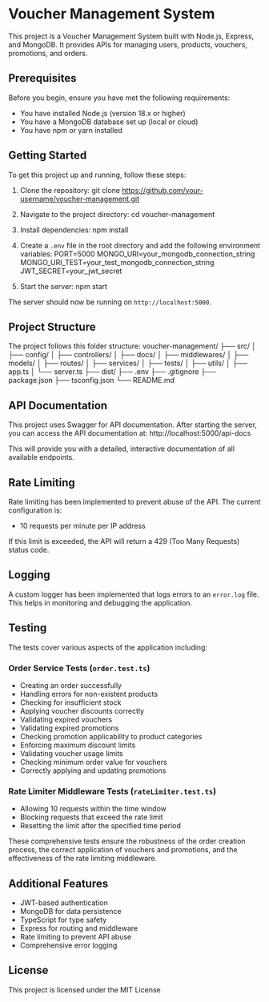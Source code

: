 # Voucher Management System

This project is a Voucher Management System built with Node.js, Express, and MongoDB. It provides APIs for managing users, products, vouchers, promotions, and orders.

## Prerequisites

Before you begin, ensure you have met the following requirements:

- You have installed Node.js (version 18.x or higher)
- You have a MongoDB database set up (local or cloud)
- You have npm or yarn installed

## Getting Started

To get this project up and running, follow these steps:

1. Clone the repository:
   git clone https://github.com/your-username/voucher-management.git

2. Navigate to the project directory:
   cd voucher-management

3. Install dependencies:
   npm install

4. Create a `.env` file in the root directory and add the following environment variables:
   PORT=5000
   MONGO_URI=your_mongodb_connection_string
   MONGO_URI_TEST=your_test_mongodb_connection_string
   JWT_SECRET=your_jwt_secret

5. Start the server:
   npm start

The server should now be running on `http://localhost:5000`.

## Project Structure

The project follows this folder structure:
voucher-management/
├── src/
│ ├── config/
│ ├── controllers/
│ ├── docs/
│ ├── middlewares/
│ ├── models/
│ ├── routes/
│ ├── services/
│ ├── tests/
│ ├── utils/
│ ├── app.ts
│ └── server.ts
├── dist/
├── .env
├── .gitignore
├── package.json
├── tsconfig.json
└── README.md

## API Documentation

This project uses Swagger for API documentation. After starting the server, you can access the API documentation at:
http://localhost:5000/api-docs

This will provide you with a detailed, interactive documentation of all available endpoints.

## Rate Limiting

Rate limiting has been implemented to prevent abuse of the API. The current configuration is:

- 10 requests per minute per IP address

If this limit is exceeded, the API will return a 429 (Too Many Requests) status code.

## Logging

A custom logger has been implemented that logs errors to an `error.log` file. This helps in monitoring and debugging the application.

## Testing

The tests cover various aspects of the application including:

### Order Service Tests (`order.test.ts`)

- Creating an order successfully
- Handling errors for non-existent products
- Checking for insufficient stock
- Applying voucher discounts correctly
- Validating expired vouchers
- Validating expired promotions
- Checking promotion applicability to product categories
- Enforcing maximum discount limits
- Validating voucher usage limits
- Checking minimum order value for vouchers
- Correctly applying and updating promotions

### Rate Limiter Middleware Tests (`rateLimiter.test.ts`)

- Allowing 10 requests within the time window
- Blocking requests that exceed the rate limit
- Resetting the limit after the specified time period

These comprehensive tests ensure the robustness of the order creation process, the correct application of vouchers and promotions, and the effectiveness of the rate limiting middleware.

## Additional Features

- JWT-based authentication
- MongoDB for data persistence
- TypeScript for type safety
- Express for routing and middleware
- Rate limiting to prevent API abuse
- Comprehensive error logging

## License

This project is licensed under the MIT License

